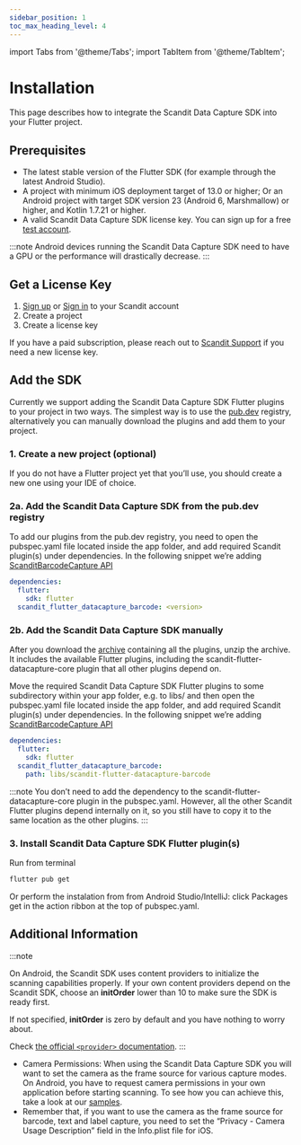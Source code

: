 ```yaml
---
sidebar_position: 1
toc_max_heading_level: 4
---
```


import Tabs from '@theme/Tabs';
import TabItem from '@theme/TabItem';

# Installation

This page describes how to integrate the Scandit Data Capture SDK into your Flutter project.

## Prerequisites

- The latest stable version of the Flutter SDK (for example through the latest Android Studio).
- A project with minimum iOS deployment target of 13.0 or higher; Or an Android project with target SDK version 23 (Android 6, Marshmallow) or higher, and Kotlin 1.7.21 or higher.
- A valid Scandit Data Capture SDK license key. You can sign up for a free [test account](https://ssl.scandit.com/dashboard/sign-up?p=test&utm%5Fsource=documentation).

:::note
Android devices running the Scandit Data Capture SDK need to have a GPU or the performance will drastically decrease.
:::

## Get a License Key

1. [Sign up](https://ssl.scandit.com/dashboard/sign-up?p=test) or [Sign in](https://ssl.scandit.com/dashboard/sign-in) to your Scandit account
2. Create a project
3. Create a license key

If you have a paid subscription, please reach out to [Scandit Support](mailto:support%40scandit.com) if you need a new license key.

## Add the SDK

Currently we support adding the Scandit Data Capture SDK Flutter plugins to your project in two ways. The simplest way is to use the [pub.dev](https://pub.dev/) registry, alternatively you can manually download the plugins and add them to your project.

### 1. Create a new project (optional)

If you do not have a Flutter project yet that you’ll use, you should create a new one using your IDE of choice.

### 2a. Add the Scandit Data Capture SDK from the pub.dev registry

To add our plugins from the pub.dev registry, you need to open the pubspec.yaml file located inside the app folder, and add required Scandit plugin(s) under dependencies. In the following snippet we’re adding [ScanditBarcodeCapture API](https://docs.scandit.com/data-capture-sdk/flutter/barcode-capture/api.html)

```yml
dependencies:
  flutter:
    sdk: flutter
  scandit_flutter_datacapture_barcode: <version>
```

### 2b. Add the Scandit Data Capture SDK manually

After you download the [archive](https://ssl.scandit.com/dashboard/downloads) containing all the plugins, unzip the archive. It includes the available Flutter plugins, including the scandit-flutter-datacapture-core plugin that all other plugins depend on.

Move the required Scandit Data Capture SDK Flutter plugins to some subdirectory within your app folder, e.g. to libs/ and then open the pubspec.yaml file located inside the app folder, and add required Scandit plugin(s) under dependencies. In the following snippet we’re adding [ScanditBarcodeCapture API](https://docs.scandit.com/data-capture-sdk/flutter/barcode-capture/api.html)

```yml
dependencies:
  flutter:
    sdk: flutter
  scandit_flutter_datacapture_barcode:
    path: libs/scandit-flutter-datacapture-barcode
```

:::note
You don’t need to add the dependency to the scandit-flutter-datacapture-core plugin in the pubspec.yaml. However, all the other Scandit Flutter plugins depend internally on it, so you still have to copy it to the same location as the other plugins.
:::

### 3. Install Scandit Data Capture SDK Flutter plugin(s)

Run from terminal

```sh
flutter pub get
```

Or perform the instalation from from Android Studio/IntelliJ: click Packages get in the action ribbon at the top of pubspec.yaml.

## Additional Information

:::note

On Android, the Scandit SDK uses content providers to initialize the scanning capabilities properly. If your own content providers depend on the Scandit SDK, choose an **initOrder** lower than 10 to make sure the SDK is ready first.

If not specified, **initOrder** is zero by default and you have nothing to worry about.

Check [the official `<provider>` documentation](https://developer.android.com/guide/topics/manifest/provider-element).
:::

- Camera Permissions: When using the Scandit Data Capture SDK you will want to set the camera as the frame source for various capture modes. On Android, you have to request camera permissions in your own application before starting scanning. To see how you can achieve this, take a look at our [samples](https://github.com/Scandit/datacapture-flutter-samples).
- Remember that, if you want to use the camera as the frame source for barcode, text and label capture, you need to set the “Privacy - Camera Usage Description” field in the Info.plist file for iOS.
